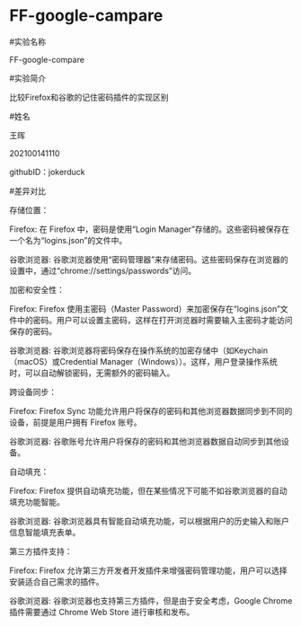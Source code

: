 # FF-google-campare

#实验名称

FF-google-compare

#实验简介

比较Firefox和谷歌的记住密码插件的实现区别

#姓名

王晖

202100141110

githubID：jokerduck

#差异对比

存储位置：

Firefox: 在 Firefox 中，密码是使用“Login Manager”存储的。这些密码被保存在一个名为“logins.json”的文件中。

谷歌浏览器: 谷歌浏览器使用“密码管理器”来存储密码。这些密码保存在浏览器的设置中，通过“chrome://settings/passwords”访问。

加密和安全性：

Firefox: Firefox 使用主密码（Master Password）来加密保存在“logins.json”文件中的密码。用户可以设置主密码，这样在打开浏览器时需要输入主密码才能访问保存的密码。

谷歌浏览器: 谷歌浏览器将密码保存在操作系统的加密存储中（如Keychain（macOS）或Credential Manager（Windows））。这样，用户登录操作系统时，可以自动解锁密码，无需额外的密码输入。

跨设备同步：

Firefox: Firefox Sync 功能允许用户将保存的密码和其他浏览器数据同步到不同的设备，前提是用户拥有 Firefox 账号。

谷歌浏览器: 谷歌账号允许用户将保存的密码和其他浏览器数据自动同步到其他设备。

自动填充：

Firefox: Firefox 提供自动填充功能，但在某些情况下可能不如谷歌浏览器的自动填充功能智能。

谷歌浏览器: 谷歌浏览器具有智能自动填充功能，可以根据用户的历史输入和账户信息智能填充表单。

第三方插件支持：

Firefox: Firefox 允许第三方开发者开发插件来增强密码管理功能，用户可以选择安装适合自己需求的插件。

谷歌浏览器: 谷歌浏览器也支持第三方插件，但是由于安全考虑，Google Chrome 插件需要通过 Chrome Web Store 进行审核和发布。
